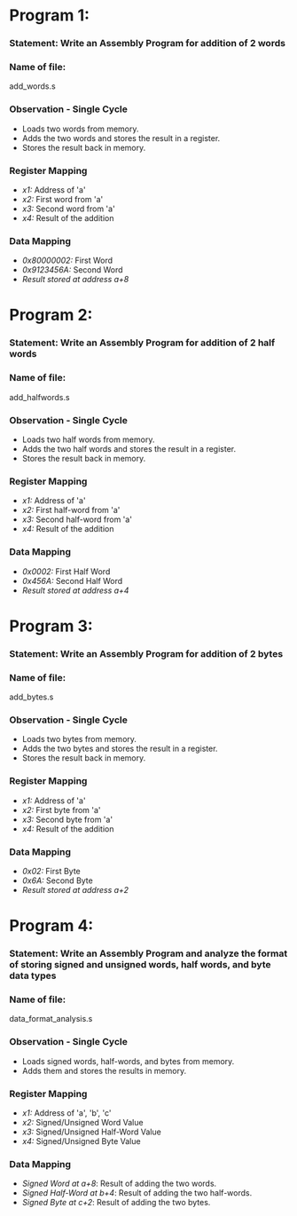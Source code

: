 # Program 1: 
### Statement: Write an Assembly Program for addition of 2 words

### Name of file:
add_words.s

### Observation - Single Cycle
- Loads two words from memory.
- Adds the two words and stores the result in a register.
- Stores the result back in memory.

### Register Mapping
- *x1:* Address of 'a'
- *x2:* First word from 'a'
- *x3:* Second word from 'a'
- *x4:* Result of the addition

### Data Mapping
- *0x80000002:* First Word
- *0x9123456A:* Second Word
- *Result stored at address a+8*

# Program 2: 
### Statement: Write an Assembly Program for addition of 2 half words

### Name of file:
add_halfwords.s

### Observation - Single Cycle
- Loads two half words from memory.
- Adds the two half words and stores the result in a register.
- Stores the result back in memory.

### Register Mapping
- *x1:* Address of 'a'
- *x2:* First half-word from 'a'
- *x3:* Second half-word from 'a'
- *x4:* Result of the addition

### Data Mapping
- *0x0002:* First Half Word
- *0x456A:* Second Half Word
- *Result stored at address a+4*

# Program 3: 
### Statement: Write an Assembly Program for addition of 2 bytes

### Name of file:
add_bytes.s

### Observation - Single Cycle
- Loads two bytes from memory.
- Adds the two bytes and stores the result in a register.
- Stores the result back in memory.

### Register Mapping
- *x1:* Address of 'a'
- *x2:* First byte from 'a'
- *x3:* Second byte from 'a'
- *x4:* Result of the addition

### Data Mapping
- *0x02:* First Byte
- *0x6A:* Second Byte
- *Result stored at address a+2*

# Program 4: 
### Statement: Write an Assembly Program and analyze the format of storing signed and unsigned words, half words, and byte data types

### Name of file:
data_format_analysis.s

### Observation - Single Cycle
- Loads signed words, half-words, and bytes from memory.
- Adds them and stores the results in memory.

### Register Mapping
- *x1:* Address of 'a', 'b', 'c'
- *x2:* Signed/Unsigned Word Value
- *x3:* Signed/Unsigned Half-Word Value
- *x4:* Signed/Unsigned Byte Value

### Data Mapping
- *Signed Word at a+8*: Result of adding the two words.
- *Signed Half-Word at b+4*: Result of adding the two half-words.
- *Signed Byte at c+2*: Result of adding the two bytes.
